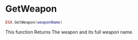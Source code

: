 # GetWeapon

```lua
ESX.GetWeapon(weaponName)
```

This function Returns The weapon and its full weapon name.
